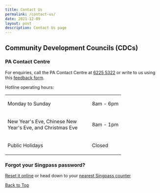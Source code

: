 ```yaml
---
title: Contact Us
permalink: /contact-us/
date: 2021-12-09
layout: post
description: Contact Us page
---
```

<span id="cdcv_page_top"></span>
## Community Development Councils (CDCs)
### PA Contact Centre

For enquiries, call the PA Contact Centre at <a href="tel:6225 5322">6225 5322</a> or write to us using this <a href="https://form.gov.sg/62e8e68d9b241b001207dbdf"> feedback form</a>.

Hotline operating hours:

<table border="0" cellspacing="0" cellpadding="0">
<tbody>
<tr>
	<td><p style="width:260px !important;">Monday to Sunday</p></td>
	<td><p>8am - 6pm</p></td>
</tr>
	<tr><td><p style="width:260px !important;">New Year's Eve, Chinese New Year's Eve, and Christmas Eve</p></td>
	<td><p>8am - 1pm</p></td>
	</tr><tr>
	<td><p style="width:260px !important;">Public Holidays</p></td>
	<td><p>Closed</p></td>
</tr>
</tbody>
</table>



### Forgot your Singpass password?
<p><a href="http://www.singpass.gov.sg/singpass/onlineresetpassword/userdetail">Reset it online</a> or  head down to your <a href="http://www.singpass.gov.sg/singpass/common/counter">nearest Singpass counter </a></p>


[Back to Top](#cdcv_page_top)